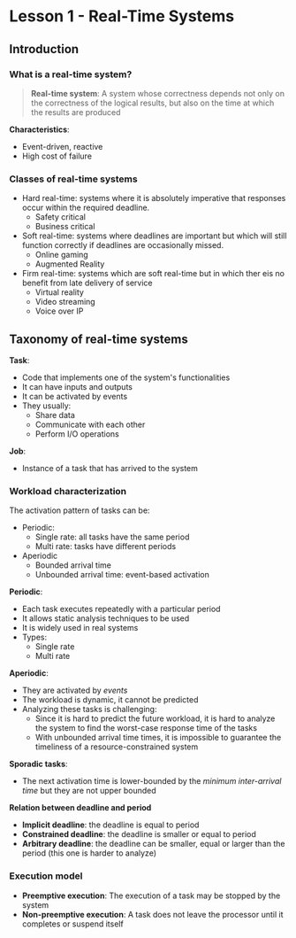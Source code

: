 # Lesson 1 - Real-Time Systems

## Introduction

### What is a real-time system?

> **Real-time system**: A system whose correctness depends not only on the correctness of the logical results, but also on the time at which the results are produced

**Characteristics**:
- Event-driven, reactive
- High cost of failure

### Classes of real-time systems

- Hard real-time: systems where it is absolutely imperative that responses occur within the required deadline.
  - Safety critical
  - Business critical
- Soft real-time: systems where deadlines are important but which will still function correctly if deadlines are occasionally missed.
  - Online gaming
  - Augmented Reality
- Firm real-time: systems which are soft real-time but in which ther eis no benefit from late delivery of service
  - Virtual reality
  - Video streaming
  - Voice over IP

## Taxonomy of real-time systems

**Task**:
- Code that implements one of the system's functionalities
- It can have inputs and outputs
- It can be activated by events
- They usually:
  - Share data
  - Communicate with each other
  - Perform I/O operations

**Job**:
- Instance of a task that has arrived to the system

### Workload characterization
The activation pattern of tasks can be:
- Periodic:
  - Single rate: all tasks have the same period
  - Multi rate: tasks have different periods
- Aperiodic
  - Bounded arrival time
  - Unbounded arrival time: event-based activation

**Periodic**:
- Each task executes repeatedly with a particular period
- It allows static analysis techniques to be used
- It is widely used in real systems
- Types:
  - Single rate
  - Multi rate

**Aperiodic**:
- They are activated by _events_
- The workload is dynamic, it cannot be predicted
- Analyzing these tasks is challenging:
  - Since it is hard to predict the future workload, it is hard to analyze the system to find the worst-case response time of the tasks
  - With unbounded arrival time times, it is impossible to guarantee the timeliness of a resource-constrained system

**Sporadic tasks**:
- The next activation time is lower-bounded by the _minimum inter-arrival time_ but they are not upper bounded

**Relation between deadline and period**

- **Implicit deadline**: the deadline is equal to period
- **Constrained deadline**: the deadline is smaller or equal to period
- **Arbitrary deadline**: the deadline can be smaller, equal or larger than the period (this one is harder to analyze)

### Execution model

- **Preemptive execution**: The execution of a task may be stopped by the system
- **Non-preemptive execution**: A task does not leave the processor until it completes or suspend itself

